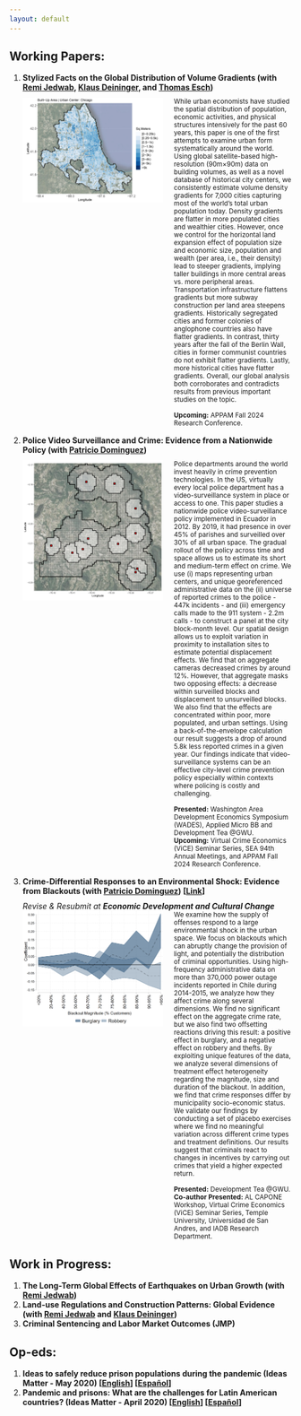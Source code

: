 ```yaml
---
layout: default
---
```


## Working Papers:
<ol>
      <li>
        <strong style="margin-bottom: 10px; display: block;">Stylized Facts on the Global Distribution of Volume Gradients (with <a href="https://www.remijedwab.com/">Remi Jedwab</a>, <a href="https://www.worldbank.org/en/about/people/k/klaus-deininger">Klaus Deininger</a>, and <a href="https://scholar.google.de/citations?user=g2OVq2cAAAAJ&hl=de">Thomas Esch</a>)</strong>
        <div style="display: flex; align-items: flex-start; margin-bottom: 15px;">
            <img src="files/are_Chicago.jpg" alt="Stylized Facts on the Global Distribution of Volume Gradients" style="width: 250px; margin-right: 10px;">
            <small style="margin-left: 10px;">While urban economists have studied the spatial distribution of population, economic activities, and physical structures intensively for the past 60 years, this paper is one of the first attempts to examine urban form systematically around the world. Using global satellite-based high-resolution (90m×90m) data on building volumes, as well as a novel database of historical city centers, we consistently estimate volume density gradients for 7,000 cities capturing most of the world’s total urban population today. Density gradients are flatter in more populated cities and wealthier cities. However, once we control for the horizontal land expansion effect of population size and economic size, population and wealth (per area, i.e., their density) lead to steeper gradients, implying taller buildings in more central areas vs. more peripheral areas. Transportation infrastructure flattens gradients but more subway construction per land area steepens gradients. Historically segregated cities and former colonies of anglophone countries also have flatter gradients. In contrast, thirty years after the fall of the Berlin Wall, cities in former communist countries do not exhibit flatter gradients. Lastly, more historical cities have flatter gradients. Overall, our global analysis both corroborates and contradicts results from previous important studies on the topic.
            <br><br><strong>Upcoming:</strong> APPAM Fall 2024 Research Conference. </small>
        </div>
    </li>
    <li>
        <strong style="margin-bottom: 10px; display: block;">Police Video Surveillance and Crime: Evidence from a Nationwide Policy (with <a href="https://sites.google.com/site/pdomingr/">Patricio Dominguez</a>) </strong>
        <div style="display: flex; align-items: flex-start; margin-bottom: 15px;">
            <img src="files/grid_Tumbaco.jpg" alt="Police-Monitored Cameras and Crime" style="width: 250px; margin-right: 10px;">
            <small style="margin-left: 10px;">Police departments around the world invest heavily in crime prevention technologies. In the US, virtually every local police department has a video-surveillance system in place or access to one. This paper studies a nationwide police video-surveillance policy implemented in Ecuador in 2012. By 2019, it had presence in over 45% of parishes and surveilled over 30% of all urban space. The gradual rollout of the policy across time and space allows us to estimate its short and medium-term effect on crime. We use (i) maps representing urban centers, and unique georeferenced administrative data on the (ii) universe of reported crimes to the police - 447k incidents - and (iii) emergency calls made to the 911 system - 2.2m calls - to construct a panel at the city block-month level. Our spatial design allows us to exploit variation in proximity to installation sites to estimate potential displacement effects. We find that on aggregate cameras decreased crimes by around 12%. However, that aggregate masks two opposing effects: a decrease within surveilled blocks and displacement to unsurveilled blocks. We also find that the effects are concentrated within poor, more populated, and urban settings. Using a back-of-the-envelope calculation our result suggests a drop of around 5.8k less reported crimes in a given year. Our findings indicate that video-surveillance systems can be an effective city-level crime prevention policy especially within contexts where policing is costly and challenging.
            <br><br><strong>Presented:</strong> Washington Area Development Economics Symposium (WADES), Applied Micro BB and Development Tea @GWU.
            <br><strong>Upcoming:</strong> Virtual Crime Economics (ViCE) Seminar Series, SEA 94th Annual Meetings, and APPAM Fall 2024 Research Conference. </small>
        </div>
    </li>
        <li>
        <strong style="margin-bottom: 10px; display: block;">Crime-Differential Responses to an Environmental Shock: Evidence from Blackouts (with <a href="https://sites.google.com/site/pdomingr/">Patricio Dominguez</a>) [<a href="https://papers.ssrn.com/sol3/papers.cfm?abstract_id=4921694">Link</a>]</strong> <i>Revise & Resubmit at <strong>Economic Development and Cultural Change</strong></i> 
        <div style="display: flex; align-items: flex-start; margin-bottom: 15px;">
            <img src="files/coefplot_housepop_buvsro.png" alt="Crime-Differential Responses to an Environmental Shock" style="width: 250px; margin-right: 10px;">
            <small style="margin-left: 10px;">We examine how the supply of offenses respond to a large environmental shock in the urban space. We focus on blackouts which can abruptly change the provision of light, and potentially the distribution of criminal opportunities. Using high-frequency administrative data on more than 370,000 power outage incidents reported in Chile during 2014-2015, we analyze how they affect crime along several dimensions. We find no significant effect on the aggregate crime rate, but we also find two offsetting reactions driving this result: a positive effect in burglary, and a negative effect on robbery and thefts. By exploiting unique features of the data, we analyze several dimensions of treatment effect heterogeneity regarding the magnitude, size and duration of the blackout. In addition, we find that crime responses differ by municipality socio-economic status. We validate our findings by conducting a set of placebo exercises where we find no meaningful variation across different crime types and treatment definitions. Our results suggest that criminals react to changes in incentives by carrying out crimes that yield a higher expected return.
            <br><br><strong>Presented:</strong> Development Tea @GWU.
            <br><strong>Co-author Presented:</strong> AL CAPONE Workshop, Virtual Crime Economics (ViCE) Seminar Series, Temple University, Universidad de San Andres, and IADB Research Department.</small>
        </div>
    </li>
</ol>

## Work in Progress:
<ol>
    <li><strong style="display: block;">The Long-Term Global Effects of Earthquakes on Urban Growth (with <a href="https://www.remijedwab.com/">Remi Jedwab</a>)</strong></li>
    <li><strong style="display: block;">Land-use Regulations and Construction Patterns: Global Evidence (with <a href="https://www.remijedwab.com/">Remi Jedwab</a> and <a href="https://www.worldbank.org/en/about/people/k/klaus-deininger">Klaus Deininger</a>)</strong></li>
    <li><strong style="display: block;">Criminal Sentencing and Labor Market Outcomes (JMP)</strong></li>
</ol>

## Op-eds:

<ol>
    <li><strong style="display: block;">Ideas to safely reduce prison populations during the pandemic (Ideas Matter - May 2020)
        [<a href="https://blogs.iadb.org/ideas-matter/en/ideas-to-safely-reduce-prison-populations-during-the-pandemic/">English</a>]
        [<a href="https://blogs.iadb.org/ideas-que-cuentan/es/ideas-para-reducir-la-poblacion-carcelaria-de-manera-segura-ante-la-pandemia/">Español</a>]</strong></li>
    <li><strong style="display: block;">Pandemic and prisons: What are the challenges for Latin American countries? (Ideas Matter - April 2020)
        [<a href="https://blogs.iadb.org/ideas-matter/en/pandemic-and-prisons-what-are-the-challenges-for-latin-american-governments/">English</a>]
        [<a href="https://blogs.iadb.org/ideas-que-cuentan/es/la-pandemia-y-las-prisiones-cuales-son-los-desafios-para-los-gobiernos-de-america-latina/">Español</a>]</strong></li>
</ol>

